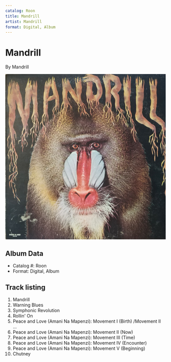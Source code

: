 ```yaml
---
catalog: Roon
title: Mandrill
artist: Mandrill
format: Digital, Album
---
```


# Mandrill

By Mandrill

![](../../assets/albumcovers/Mandrill-Mandrill.png)

## Album Data

- Catalog #: Roon
- Format: Digital, Album


## Track listing


1. Mandrill
2. Warning Blues
3. Symphonic Revolution
4. Rollin' On
5. Peace and Love (Amani Na Mapenzi): Movement I (Birth) /Movement II ...
6. Peace and Love (Amani Na Mapenzi): Movement II (Now)
7. Peace and Love (Amani Na Mapenzi): Movement III (Time)
8. Peace and Love (Amani Na Mapenzi): Movement IV (Encounter)
9. Peace and Love (Amani Na Mapenzi): Movement V (Beginning)
10. Chutney

